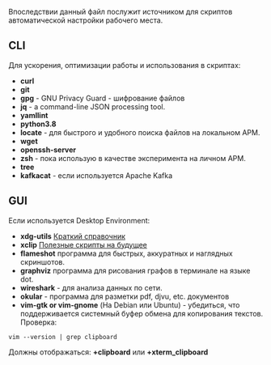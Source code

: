 Впоследствии данный файл послужит источником для скриптов автоматической настройки рабочего места.<br>

## CLI
Для ускорения, оптимизации работы и использования в скриптах:<br>
* **curl**
* **git**
* **gpg** - GNU Privacy Guard - шифрование файлов
* **jq** - a command-line JSON processing tool.
* **yamllint**
* **python3.8**
* **locate** - для быстрого и удобного поиска файлов на локальном АРМ.
* **wget**
* **openssh-server**
* **zsh** - пока использую в качестве эксперимента на личном АРМ.
* **tree**
* **kafkacat** - если используется Apache Kafka

## GUI
Если используется Desktop Environment:<br>
* **xdg-utils** [Краткий справочник](https://packages.debian.org/ru/sid/xdg-utils)
* **xclip** [Полезные скрипты на будущее](https://habr.com/ru/articles/48954/)
* **flameshot** программа для быстрых, аккуратных и наглядных скриншотов.
* **graphviz** программа для рисования графов в терминале на языке dot.
* **wireshark** - для анализа данных по сети.
* **okular** - программа для разметки pdf, djvu, etc. документов
* **vim-gtk or vim-gnome** (На Debian или Ubuntu) - убедиться, что поддерживается системный буфер обмена для копирования текстов. Проверка:
```
vim --version | grep clipboard
```
Должны отображаться: **+clipboard** или **+xterm\_clipboard**
